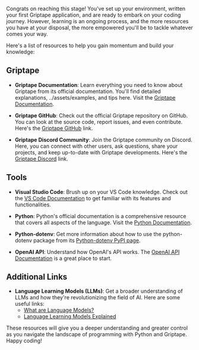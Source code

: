 Congrats on reaching this stage! You've set up your environment, written your first Griptape application, and are ready to embark on your coding journey. However, learning is an ongoing process, and the more resources you have at your disposal, the more empowered you'll be to tackle whatever comes your way.

Here's a list of resources to help you gain momentum and build your knowledge:

## Griptape

- **Griptape Documentation**: Learn everything you need to know about Griptape from its official documentation. You'll find detailed explanations, ../assets/examples, and tips here. Visit the [Griptape Documentation](https://docs.griptape.ai/en/latest/).

- **Griptape GitHub**: Check out the official Griptape repository on GitHub. You can look at the source code, report issues, and even contribute. Here's the [Griptape GitHub](https://github.com/griptape-ai/griptape) link.

- **Griptape Discord Community**: Join the Griptape community on Discord. Here, you can connect with other users, ask questions, share your projects, and keep up-to-date with Griptape developments. Here's the [Griptape Discord](https://discord.com/invite/gnWRz88eym) link.


## Tools

- **Visual Studio Code**: Brush up on your VS Code knowledge. Check out the [VS Code Documentation](https://code.visualstudio.com/docs) to get familiar with its features and functionalities.

- **Python**: Python's official documentation is a comprehensive resource that covers all aspects of the language. Visit the [Python Documentation](https://docs.python.org/3/).

- **Python-dotenv**: Get more information about how to use the python-dotenv package from its [Python-dotenv PyPI page](https://pypi.org/project/python-dotenv/).

- **OpenAI API**: Understand how OpenAI's API works. The [OpenAI API Documentation](https://platform.openai.com/docs/) is a great place to start.

## Additional Links

- **Language Learning Models (LLMs)**: Get a broader understanding of LLMs and how they're revolutionizing the field of AI. Here are some useful links:
  - [What are Language Models?](https://lambdalabs.com/blog/what-are-language-models/)
  - [Language Learning Models Explained](https://www.analyticsvidhya.com/blog/2021/09/language-learning-models-explained/)

These resources will give you a deeper understanding and greater control as you navigate the landscape of programming with Python and Griptape. Happy coding!

